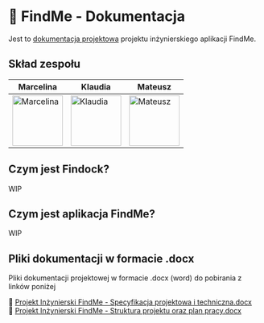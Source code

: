 # 🐶 FindMe - Dokumentacja

Jest to [dokumentacja projektowa](https://findock.github.io/findme-docs/#/) projektu inżynierskiego aplikacji FindMe.

## Skład zespołu

| Marcelina | Klaudia    | Mateusz  |
|-----------|------------|----------|
| [<img src="https://avatars.githubusercontent.com/u/61546640?s=512&v=4# rounded" alt="Marcelina" width="100"/>](https://github.com/marcelinax) | [<img src="https://avatars.githubusercontent.com/u/47197438?s=512&v=4# rounded" alt="Klaudia" width="100"/>](https://github.com/heavycavalry) | [<img src="https://avatars.githubusercontent.com/u/39082174?s=512&v=4# rounded" alt="Mateusz" width="100"/>](https://github.com/Mvtthew) |

## Czym jest Findock?

WIP

## Czym jest aplikacja FindMe?

WIP

## Pliki dokumentacji w formacie .docx

Pliki dokumentacji projektowej w formacie .docx (word) do pobirania z linków poniżej

📄 [Projekt Inżynierski FindMe - Specyfikacja projektowa i techniczna.docx](https://github.com/Findock/findme-docs/raw/43eb1fb7811f38638393f113915920ef01dbc25f/docx/Projekt%20In%C5%BCynierski%20FindMe%20-%20Specyfikacja%20projektowa%20i%20techniczna.docx)  
📄 [Projekt Inżynierski FindMe - Struktura projektu oraz plan pracy.docx](https://github.com/Findock/findme-docs/raw/main/docx/Projekt%20In%C5%BCynierski%20FindMe%20-%20Struktura%20projektu%20oraz%20plan%20pracy.docx)
